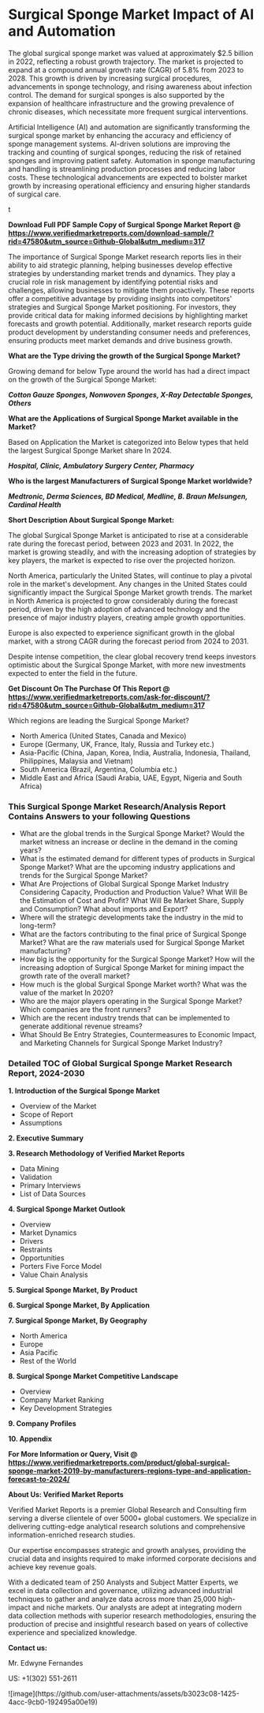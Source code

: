 <h1>Surgical Sponge Market Impact of AI and Automation</h1><p>The global surgical sponge market was valued at approximately $2.5 billion in 2022, reflecting a robust growth trajectory. The market is projected to expand at a compound annual growth rate (CAGR) of 5.8% from 2023 to 2028. This growth is driven by increasing surgical procedures, advancements in sponge technology, and rising awareness about infection control. The demand for surgical sponges is also supported by the expansion of healthcare infrastructure and the growing prevalence of chronic diseases, which necessitate more frequent surgical interventions.</p><p>Artificial Intelligence (AI) and automation are significantly transforming the surgical sponge market by enhancing the accuracy and efficiency of sponge management systems. AI-driven solutions are improving the tracking and counting of surgical sponges, reducing the risk of retained sponges and improving patient safety. Automation in sponge manufacturing and handling is streamlining production processes and reducing labor costs. These technological advancements are expected to bolster market growth by increasing operational efficiency and ensuring higher standards of surgical care.</p>t</p><p id="" class=""><strong>Download Full PDF Sample Copy of Surgical Sponge Market Report @ <a href="https://www.verifiedmarketreports.com/download-sample/?rid=47580&utm_source=Github-Global&utm_medium=317" target="_blank">https://www.verifiedmarketreports.com/download-sample/?rid=47580&utm_source=Github-Global&utm_medium=317</a></strong></p><p>The importance of&nbsp;Surgical Sponge Market research reports lies in their ability to aid strategic planning, helping businesses develop effective strategies by understanding market trends and dynamics. They play a crucial role in risk management by identifying potential risks and challenges, allowing businesses to mitigate them proactively. These reports offer a competitive advantage by providing insights into competitors' strategies and Surgical Sponge Market positioning. For investors, they provide critical data for making informed decisions by highlighting market forecasts and growth potential. Additionally, market research reports guide product development by understanding consumer needs and preferences, ensuring products meet market demands and drive business growth.</p><p><strong>What are the&nbsp;Type driving the growth of the Surgical Sponge Market?</strong></p><p id="" class="">Growing demand for below Type around the world has had a direct impact on the growth of the Surgical Sponge Market:</p><em><strong>Cotton Gauze Sponges, Nonwoven Sponges, X-Ray Detectable Sponges, Others</strong></em></p><strong>What are the&nbsp;Applications&nbsp;of Surgical Sponge Market available in the Market?</strong></p><p id="" class="">Based on Application the Market is categorized into Below types that held the largest Surgical Sponge Market share In 2024.</p><em><strong>Hospital, Clinic, Ambulatory Surgery Center, Pharmacy</strong></em></p><strong>Who is the largest Manufacturers of Surgical Sponge Market worldwide?</strong></p><p><em><strong>Medtronic, Derma Sciences, BD Medical, Medline, B. Braun Melsungen, Cardinal Health</strong></em></p><p id="" class=""><strong>Short Description About Surgical Sponge Market:</strong></p><p>The global Surgical Sponge Market is anticipated to rise at a considerable rate during the forecast period, between 2023 and 2031. In 2022, the market is growing steadily, and with the increasing adoption of strategies by key players, the market is expected to rise over the projected horizon.</p><p>North America, particularly the United States, will continue to play a pivotal role in the market's development. Any changes in the United States could significantly impact the Surgical Sponge Market growth trends. The market in North America is projected to grow considerably during the forecast period, driven by the high adoption of advanced technology and the presence of major industry players, creating ample growth opportunities.</p><p>Europe is also expected to experience significant growth in the global market, with a strong CAGR during the forecast period from 2024 to 2031.</p><p>Despite intense competition, the clear global recovery trend keeps investors optimistic about the Surgical Sponge Market, with more new investments expected to enter the field in the future.</p><p id="" class=""><strong>Get Discount On The Purchase Of This Report @ <a href="https://www.verifiedmarketreports.com/ask-for-discount/?rid=47580&utm_source=Github-Global&utm_medium=317" target="_blank">https://www.verifiedmarketreports.com/ask-for-discount/?rid=47580&utm_source=Github-Global&utm_medium=317</a></strong></p>Which regions are leading the Surgical Sponge Market?</p><ul><li>North America (United States, Canada and Mexico)</li><li>Europe (Germany, UK, France, Italy, Russia and Turkey etc.)</li><li>Asia-Pacific (China, Japan, Korea, India, Australia, Indonesia, Thailand, Philippines, Malaysia and Vietnam)</li><li>South America (Brazil, Argentina, Columbia etc.)</li><li>Middle East and Africa (Saudi Arabia, UAE, Egypt, Nigeria and South Africa)</li></ul><h3 id="" class="">This Surgical Sponge Market Research/Analysis Report Contains Answers to your following Questions</h3><ul><li>What are the global trends in the Surgical Sponge Market? Would the market witness an increase or decline in the demand in the coming years?</li><li>What is the estimated demand for different types of products in Surgical Sponge Market? What are the upcoming industry applications and trends for the Surgical Sponge Market?</li><li>What Are Projections of Global Surgical Sponge Market Industry Considering Capacity, Production and Production Value? What Will Be the Estimation of Cost and Profit? What Will Be Market Share, Supply and Consumption? What about imports and Export?</li><li>Where will the strategic developments take the industry in the mid to long-term?</li><li>What are the factors contributing to the final price of Surgical Sponge Market? What are the raw materials used for Surgical Sponge Market manufacturing?</li><li>How big is the opportunity for the Surgical Sponge Market? How will the increasing adoption of Surgical Sponge Market for mining impact the growth rate of the overall market?</li><li>How much is the global Surgical Sponge Market worth? What was the value of the market In 2020?</li><li>Who are the major players operating in the Surgical Sponge Market? Which companies are the front runners?</li><li>Which are the recent industry trends that can be implemented to generate additional revenue streams?</li><li>What Should Be Entry Strategies, Countermeasures to Economic Impact, and Marketing Channels for Surgical Sponge Market Industry?</li></ul><h3 id="" class="">Detailed TOC of Global Surgical Sponge Market Research Report, 2024-2030</h3><p id="" class=""><strong>1. Introduction of the Surgical Sponge Market</strong></p><ul><li>Overview of the Market</li><li>Scope of Report</li><li>Assumptions</li></ul><p id="" class=""><strong>2. Executive Summary</strong></p><p id="" class=""><strong>3. Research Methodology of Verified Market Reports</strong></p><ul><li>Data Mining</li><li>Validation</li><li>Primary Interviews</li><li>List of Data Sources</li></ul><p id="" class=""><strong>4. Surgical Sponge Market Outlook</strong></p><ul><li>Overview</li><li>Market Dynamics</li><li>Drivers</li><li>Restraints</li><li>Opportunities</li><li>Porters Five Force Model</li><li>Value Chain Analysis</li></ul><p id="" class=""><strong>5. Surgical Sponge Market, By Product</strong></p><p id="" class=""><strong>6. Surgical Sponge Market, By Application</strong></p><p id="" class=""><strong>7. Surgical Sponge Market, By Geography</strong></p><ul><li>North America</li><li>Europe</li><li>Asia Pacific</li><li>Rest of the World</li></ul><p id="" class=""><strong>8. Surgical Sponge Market Competitive Landscape</strong></p><ul><li>Overview</li><li>Company Market Ranking</li><li>Key Development Strategies</li></ul><p id="" class=""><strong>9. Company Profiles</strong></p><p id="" class=""><strong>10. Appendix</strong></p><p id="" class=""><strong>For More Information or Query, Visit @ <a href="https://www.verifiedmarketreports.com/product/global-surgical-sponge-market-2019-by-manufacturers-regions-type-and-application-forecast-to-2024/" target="_blank">https://www.verifiedmarketreports.com/product/global-surgical-sponge-market-2019-by-manufacturers-regions-type-and-application-forecast-to-2024/</a></strong></p><p id="" class=""><strong>About Us: Verified Market Reports</strong></p><p id="" class="">Verified Market Reports is a premier Global Research and Consulting firm serving a diverse clientele of over 5000+ global customers. We specialize in delivering cutting-edge analytical research solutions and comprehensive information-enriched research studies.</p><p id="" class="">Our expertise encompasses strategic and growth analyses, providing the crucial data and insights required to make informed corporate decisions and achieve key revenue goals.</p><p id="" class="">With a dedicated team of 250 Analysts and Subject Matter Experts, we excel in data collection and governance, utilizing advanced industrial techniques to gather and analyze data across more than 25,000 high-impact and niche markets. Our analysts are adept at integrating modern data collection methods with superior research methodologies, ensuring the production of precise and insightful research based on years of collective experience and specialized knowledge.</p><p id="" class=""><strong>Contact us:</strong></p><p id="" class="">Mr. Edwyne Fernandes</p><p id="" class="">US: +1(302) 551-2611</p>
![image](https://github.com/user-attachments/assets/b3023c08-1425-4acc-9cb0-192495a00e19)
